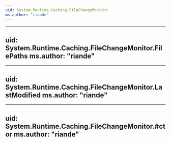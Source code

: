 ```yaml
---
uid: System.Runtime.Caching.FileChangeMonitor
ms.author: "riande"
---
```


---
uid: System.Runtime.Caching.FileChangeMonitor.FilePaths
ms.author: "riande"
---

---
uid: System.Runtime.Caching.FileChangeMonitor.LastModified
ms.author: "riande"
---

---
uid: System.Runtime.Caching.FileChangeMonitor.#ctor
ms.author: "riande"
---
